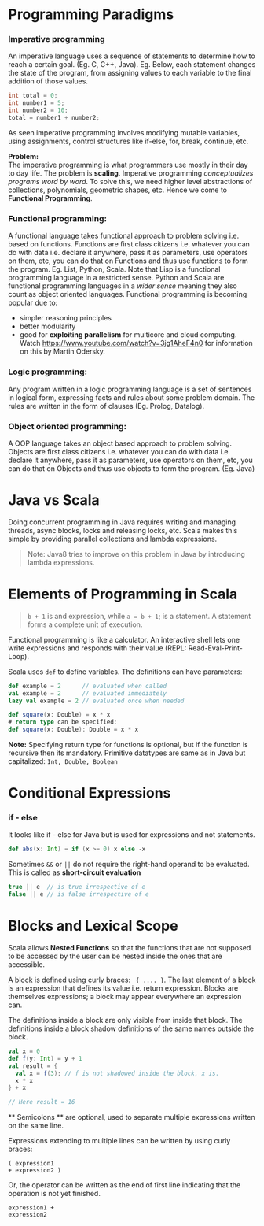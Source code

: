 # Programming Paradigms

### Imperative programming
An imperative language uses a sequence of statements to determine how to reach a certain goal. (Eg. C, C++, Java). Eg. Below, each statement changes the state of the program, from assigning values to each variable to the final addition of those values.
```java
int total = 0;
int number1 = 5;
int number2 = 10;
total = number1 + number2; 
```
As seen imperative programming involves modifying mutable variables, using assignments, control structures like if-else, for, break, continue, etc.

**Problem:**<br/>
The imperative programming is what programmers use mostly in their day to day life. The problem is **scaling**. Imperative programming *conceptualizes programs word by word*. To solve this, we need higher level abstractions of collections, polynomials, geometric shapes, etc. Hence we come to **Functional Programming**.

### Functional programming: 
A functional language takes functional approach to problem solving i.e. based on functions. Functions are first class citizens i.e. whatever you can do with data i.e. declare it anywhere, pass it as parameters, use operators on them, etc, you can do that on Functions and thus use functions to form the program. Eg. List, Python, Scala. Note that Lisp is a functional programming language in a restricted sense. Python and Scala are functional programming languages in a _wider sense_ meaning they also count as object oriented languages.
Functional programming is becoming popular due to:
* simpler reasoning principles
* better modularity
* good for **exploiting parallelism** for multicore and cloud computing. Watch https://www.youtube.com/watch?v=3jg1AheF4n0 for information on this by Martin Odersky.

### Logic programming: 
Any program written in a logic programming language is a set of sentences in logical form, expressing facts and rules about some problem domain. The rules are written in the form of clauses (Eg. Prolog, Datalog).

### Object oriented programming: 
A OOP language takes an object based approach to problem solving. Objects are first class citizens i.e. whatever you can do with data i.e. declare it anywhere, pass it as parameters, use operators on them, etc, you can do that on Objects and thus use objects to form the program. (Eg. Java)

# Java vs Scala
Doing concurrent programming in Java requires writing and managing threads, async blocks, locks and releasing locks, etc. Scala makes this simple by providing parallel collections and lambda expressions.
> Note: Java8 tries to improve on this problem in Java by introducing lambda expressions.

# Elements of Programming in Scala

> `b + 1` is and expression, while `a = b + 1`; is a statement. A statement forms a complete unit of execution.

Functional programming is like a calculator. An interactive shell lets one write expressions and responds with their value (REPL: Read-Eval-Print-Loop).

Scala uses `def` to define variables. The definitions can have parameters:
```scala
def example = 2      // evaluated when called
val example = 2      // evaluated immediately
lazy val example = 2 // evaluated once when needed

def square(x: Double) = x * x
# return type can be specified:
def square(x: Double): Double = x * x
```
**Note:** Specifying return type for functions is optional, but if the function is recursive then its mandatory.
Primitive datatypes are same as in Java but capitalized: `Int, Double, Boolean`

# Conditional Expressions

### if - else
It looks like if - else for Java but is used for expressions and not statements.
```scala
def abs(x: Int) = if (x >= 0) x else -x
```
Sometimes `&&` or `||` do not require the right-hand operand to be evaluated. This is called as **short-circuit evaluation**
```scala
true || e  // is true irrespective of e
false || e // is false irrespective of e
```

# Blocks and Lexical Scope

Scala allows **Nested Functions** so that the functions that are not supposed to be accessed by the user can be nested inside the ones that are accessible.

A block is defined using curly braces: ` { .... }`. The last element of a block is an expression that defines its value i.e. return expression. Blocks are themselves expressions; a block may appear everywhere an expression can.

The definitions inside a block are only visible from inside that block. The definitions inside a block shadow definitions of the same names outside the block.

```scala
val x = 0
def f(y: Int) = y + 1
val result = {
  val x = f(3); // f is not shadowed inside the block, x is.
  x * x
} + x

// Here result = 16
```

** Semicolons ** are optional, used to separate multiple expressions written on the same line.

Expressions extending to multiple lines can be written by using curly braces:
```
( expression1 
+ expression2 )
```
Or, the operator can be written as the end of first line indicating that the operation is not yet finished.
```
expression1 + 
expression2
```